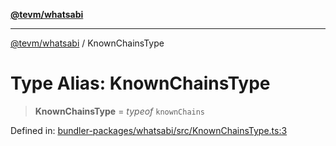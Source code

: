 [**@tevm/whatsabi**](../README.md)

***

[@tevm/whatsabi](../globals.md) / KnownChainsType

# Type Alias: KnownChainsType

> **KnownChainsType** = *typeof* `knownChains`

Defined in: [bundler-packages/whatsabi/src/KnownChainsType.ts:3](https://github.com/evmts/tevm-monorepo/blob/main/bundler-packages/whatsabi/src/KnownChainsType.ts#L3)

